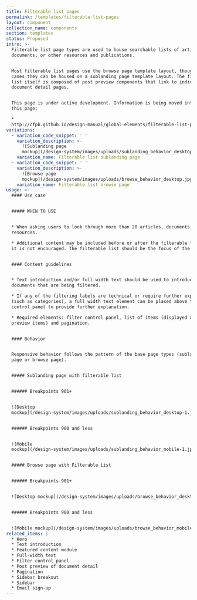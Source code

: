 ```yaml
---
title: Filterable list pages
permalink: /templates/filterable-list-pages
layout: component
collection_name: components
section: templates
status: Proposed
intro: >-
  Filterable list page types are used to house searchable lists of articles,
  documents, or other resources and publications.


  Most filterable list pages use the browse page template layout, though in rare
  cases they can be housed on a sublanding page template layout. The filterable
  list itself is composed of post preview components that link to individual
  document detail pages.


  This page is under active development. Information is being moved into it from
  this page:

  *
  http://cfpb.github.io/design-manual/global-elements/filterable-list-pages.html
variations:
  - variation_code_snippet: ' '
    variation_description: >-
      ![Sublanding page
      mockup](/design-system/images/uploads/sublanding_behavior_desktop-1.jpg)
    variation_name: Filterable list sublanding page
  - variation_code_snippet: ' '
    variation_description: >-
      ![Browse page
      mockup](/design-system/images/uploads/browse_behavior_desktop.jpg)
    variation_name: Filterable list browse page
usage: >-
  #### Use case


  ##### WHEN TO USE


  * When asking users to look through more than 20 articles, documents, or
  resources.

  * Additional content may be included before or after the filterable list, but
  it is not encouraged. The filterable list should be the focus of the page.


  #### Content guidelines


  * Text introduction and/or full width text should be used to introduce the
  documents that are being filtered.

  * If any of the filtering labels are technical or require further explanation
  (such as categories), a full width text element can be placed above the filter
  control panel to provide further explanation.

  * Required elements: filter control panel, list of items (displayed as post
  preview items) and pagination.


  #### Behavior


  Responsive behavior follows the pattern of the base page types (sublanding
  page or browse page).


  ##### Sublanding page with filterable list


  ###### Breakpoints 901+


  ![Desktop
  mockup](/design-system/images/uploads/sublanding_behavior_desktop-1.jpg)


  ###### Breakpoints 900 and less


  ![Mobile
  mockup](/design-system/images/uploads/sublanding_behavior_mobile-1.jpg)


  ##### Browse page with Filterable List


  ###### Breakpoints 901+


  ![Desktop mockup](/design-system/images/uploads/browse_behavior_desktop-1.jpg)


  ###### Breakpoints 900 and less


  ![Mobile mockup](/design-system/images/uploads/browse_behavior_mobile.jpg)
related_items: |-
  * Hero
  * Text introduction
  * Featured content module
  * Full-width text
  * Filter control panel
  * Post preview of document detail
  * Pagination
  * Sidebar breakout
  * Sidebar
  * Email sign-up
---
```


